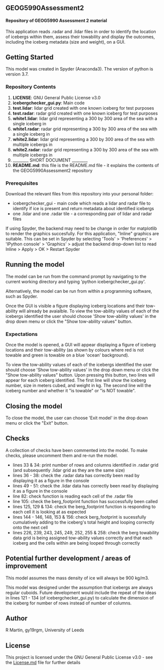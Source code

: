 ## GEOG5990Assessment2
#### Repository of GEOG5990 Assessment 2 material

This application reads .radar and .lidar files in order to identify the location of icebergs within them, assess their towability and display the outcomes, including the iceberg metadata (size and weight), on a GUI.

## Getting Started
This model was created in Spyder (Anaconda3). The version of python is version 3.7.

### Repository Contents
1. **LICENSE**: GNU General Public License v3.0
2. **icebergchecker_gui.py**: Main code
3. **test.lidar**: lidar grid created with one known iceberg for test purposes
4. **test.radar**: radar grid created with one known iceberg for test purposes
5. **white1.lidar**: lidar grid representing a 300 by 300 area of the sea with a single iceberg in
6. **white1.radar**: radar grid representing a 300 by 300 area of the sea with a single iceberg in
7. **white2.lidar**: lidar grid representing a 300 by 300 area of the sea with multiple icebergs in
8. **white2.radar**: radar grid representing a 300 by 300 area of the sea with multiple icebergs in
9. ________ SHORT DOCUMENT ________
10. **README.md**: this file is the README.md file - it explains the contents of the GEOG5990Assessment2 repository


### Prerequisites
Download the relevant files from this repository into your personal folder:
* icebergchecker_gui - main code which reads a lidar and radar file to identify if ice is present and return metadata about identified icebergs
* one .lidar and one .radar tile - a corresponding pair of lidar and radar files

If using Spyder, the backend may need to be change in order for matplotlib to render the graphics succesfully. For this application, "Inline" graphics are suitable. This can be set in Spyder by selecting 'Tools' > 'Preferences' > 'IPython console' > 'Graphics' > adjust the backend drop-down list to read Inline > Apply > OK > Restart Spyder

## Running the model
The model can be run from the command prompt by navigating to the current working directory and typing 'python icebergchecker_gui.py'.

Alternatively, the model can be run from within a programming software, such as Spyder.

Once the GUI is visible a figure displaying iceberg locations and their tow-ability will already be avaialble. To view the tow-ability values of each of the icebergs identified the user should choose 'Show tow-ability values' in the drop down menu or click the "Show tow-ability values" button.

### Expectations
Once the model is opened, a GUI will appear displaying a figure of iceberg locations and their tow-ability (as shown by colours where red is not towable and green is towable on a blue 'ocean' background). 

To view the tow-ability values of each of the icebergs identified the user should choose 'Show tow-ability values' in the drop down menu or click the "Show tow-ability values" button. Upon pressing this button, two lines will appear for each iceberg identified. The first line will show the iceberg number, size in meters cubed, and weight in kg. The second line will the iceberg number and whether it "is towable" or "is NOT towable".

## Closing the model
To close the model, the user can choose 'Exit model' in the drop down menu or click the "Exit" button.

## Checks
A collection of checks have been commented into the model. To make checks, please uncomment them and re-run the model.

* lines 33 & 34: print number of rows and columns identified in .radar grid (and subsequently .lidar grid as they are the same size)
* lines 36 - 38: check the .radar data has correctly been read by displaying it as a figure in the console
* lines 49 - 51: check the .lidar data has correctly been read by displaying it as a figure in the console
* line 82: check function is reading each cell of the .radar file
* line 105: check the berg_footprint function has successfully been called
* lines 125, 129 & 134: check the berg_footprint function is responding to each cell it is looking at as expected
* lines 144 - 146, 148, 153 & 156: check berg_footprint is sucessfully cumulatively adding to the iceberg's total height and looping correctly onto the next cell
* lines 226, 239, 243, 245, 249, 252, 255 & 258: check the berg towability data grid is being assigned tow-ability values correctly and that each iceberg and the cells within are being looped through correctly

## Potential further development / areas of improvement
This model assumes the mass density of ice will always be 900 kg/m3.

This model was designed under the assumption that icebergs are always regular cuboids. Future development would include the repeat of the ideas in lines 121 - 134 (of icebergchecker_gui.py) to calculate the dimension of the iceberg for number of rows instead of number of columns.

## Author
R Martin, gy19rgm, University of Leeds


## License
This project is licensed under the GNU General Public License v3.0 - see the [License.md](https://github.com/gy19rgm/GEOG5990Assessment1/blob/master/LICENSE) file for further details